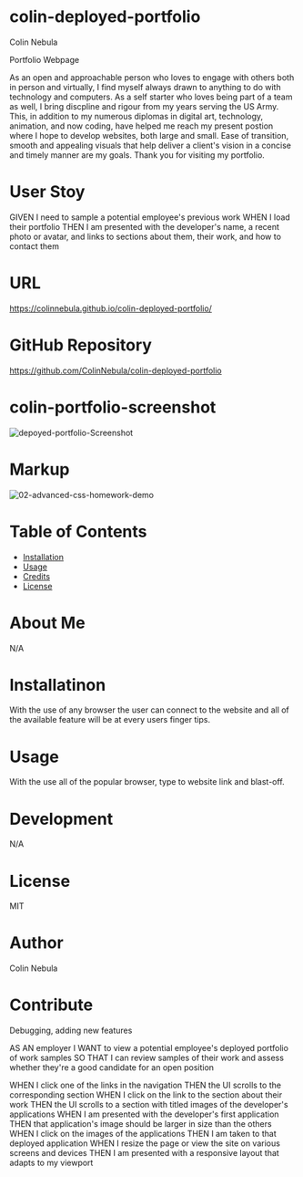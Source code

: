 # colin-deployed-portfolio


Colin Nebula 

Portfolio Webpage

As an open and approachable person who loves to engage with others both in person and virtually, 
I find myself always drawn to anything to do with technology and computers. 
As a self starter who loves being part of a team as well, I bring discpline and rigour from my years serving the US Army. 
This, in addition to my numerous diplomas in digital art, technology, animation, 
and now coding, have helped me reach my present postion where I hope to develop websites, 
both large and small. Ease of transition, smooth and appealing visuals that help deliver a client's vision in a concise and timely manner are my goals. 
Thank you for visiting my portfolio.

# User Stoy
GIVEN I need to sample a potential employee's previous work
WHEN I load their portfolio
THEN I am presented with the developer's name, a recent photo or avatar, and links to sections about them, their work, and how to contact them

# URL
https://colinnebula.github.io/colin-deployed-portfolio/


# GitHub Repository
https://github.com/ColinNebula/colin-deployed-portfolio


# colin-portfolio-screenshot
![depoyed-portfolio-Screenshot ](https://user-images.githubusercontent.com/57843842/128657732-05d63cd1-fc42-4302-b4d6-fb124bd42295.jpg)


# Markup
![02-advanced-css-homework-demo](https://user-images.githubusercontent.com/57843842/125211900-c5a76680-e277-11eb-8a79-b288d76951ee.gif)



# Table of Contents

* [Installation](#installation)
* [Usage](#usage)
* [Credits](#credits)
* [License](#license)


# About Me
N/A

# Installatinon 
With the use of any browser the user can connect to the website and all of the available feature will be at every users finger tips.

# Usage
With the use all of the popular browser, type to website link and blast-off.

# Development 
N/A

# License 
MIT

# Author
Colin Nebula

# Contribute
Debugging, adding new features

AS AN employer
I WANT to view a potential employee's deployed portfolio of work samples
SO THAT I can review samples of their work and assess whether they're a good candidate for an open position



WHEN I click one of the links in the navigation
THEN the UI scrolls to the corresponding section
WHEN I click on the link to the section about their work
THEN the UI scrolls to a section with titled images of the developer's applications
WHEN I am presented with the developer's first application
THEN that application's image should be larger in size than the others
WHEN I click on the images of the applications
THEN I am taken to that deployed application
WHEN I resize the page or view the site on various screens and devices
THEN I am presented with a responsive layout that adapts to my viewport
